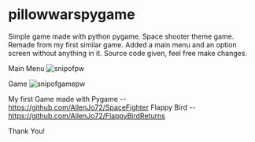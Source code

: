 # pillowwarspygame
Simple game made with python pygame. Space shooter theme game. Remade from my first similar game. Added a main menu and an option screen without anything in it. Source code given, feel free make changes.


Main Menu
![snipofpw](https://user-images.githubusercontent.com/65610828/123468128-035e8b00-d5fa-11eb-883c-e3cd96969a58.PNG)

Game
![snipofgamepw](https://user-images.githubusercontent.com/65610828/123468201-238e4a00-d5fa-11eb-92a5-07db7c11801d.PNG)

My first Game made with Pygame
-- https://github.com/AllenJo72/SpaceFighter
Flappy Bird
-- https://github.com/AllenJo72/FlappyBirdReturns


Thank You! 
